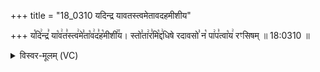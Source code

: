 +++
title = "18_0310 यदिन्द्र यावतस्त्वमेतावदहमीशीय"

+++
य꣡दि꣢न्द्र꣣ या꣡व꣢त꣣स्त्व꣢मे꣣ता꣡व꣢द꣣ह꣡मीशी꣢꣯य। स्तो꣣ता꣢र꣣मि꣡द्द꣢धिषे रदावसो꣣ न꣡ पा꣢प꣣त्वा꣡य꣢ रꣳसिषम् ॥ 18:0310 ॥

<details><summary>विस्वर-मूलम् (VC)</summary>

यदिन्द्र यावतस्त्वमेतावदहमीशीय । स्तोतारमिद्दधिषे रदावसो न पापत्वाय रꣳसिषम् ॥३१०॥
</details>